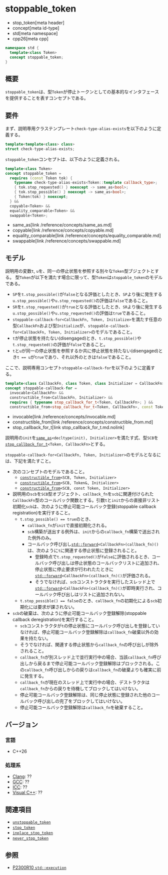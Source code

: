 # stoppable_token
* stop_token[meta header]
* concept[meta id-type]
* std[meta namespace]
* cpp26[meta cpp]

```cpp
namespace std {
  template<class Token>
  concept stoppable_token;
}
```

## 概要
`stoppable_token`は、型`Token`が停止トークンとしての基本的なインタフェースを提供することを表すコンセプトである。


## 要件
まず、説明専用クラステンプレート`check-type-alias-exists`を以下のように定義する。

```cpp
template<template<class> class>
struct check-type-alias-exists;
```

`stoppable_token`コンセプトは、以下のように定義される。

```cpp
template<class Token>
concept stoppable_token =
  requires (const Token tok) {
    typename check-type-alias-exists<Token::template callback_type>;
    { tok.stop_requested() } noexcept -> same_as<bool>;
    { tok.stop_possible() } noexcept -> same_as<bool>;
    { Token(tok) } noexcept;
  } &&
  copyable<Token> &&
  equality_comparable<Token> &&
  swappable<Token>;
```
* same_as[link /reference/concepts/same_as.md]
* copyable[link /reference/concepts/copyable.md]
* equality_comparable[link /reference/concepts/equality_comparable.md]
* swappable[link /reference/concepts/swappable.md]


## モデル

説明用の変数`t`, `u`を、同一の停止状態を参照する別々な`Token`型ブジェクトとする。
型`Token`が以下を満たす場合に限って、型`Token`は`stoppable_token`のモデルである。

- `SP`を`t.stop_possible()`が`false`となる評価としたとき、`SP`より後に発生する`u.stop_possible()`や`u.stop_requested()`の評価は`false`であること。
- `SR`を`t.stop_requested()`が`true`となる評価としたとき、`SR`より後に発生する`u.stop_possible()`や`u.stop_requested()`の評価は`true`であること。
- `stoppable-callback-for<CallbackFn, Token, Initialize>`を満たす任意の型`CallbackFn`および型`Initialize`が、`stoppable-callback-for<CallbackFn, Token, Initializer>`のモデルであること。
- `t`が停止状態を持たない(disengaged)とき、`t.stop_possible()`や`t.stop_requested()`の評価が`false`であること。
- `t`と`u`が同一の停止状態を参照するか共に停止状態を持たない(disengaged)とき`t == u`が`true`であり、それ以外のときは`false`であること。


ここで、説明専用コンセプト`stoppable-callback-for`を以下のように定義する。

```cpp
template<class CallbackFn, class Token, class Initializer = CallbackFn>
concept stoppable-callback-for =
  invocable<CallbackFn> &&
  constructible_from<CallbackFn, Initializer> &&
  requires { typename stop_callback_for_t<Token, CallbackFn>; } &&
  constructible_from<stop_callback_for_t<Token, CallbackFn>, const Token&, Initializer>;
```
* invocable[link /reference/concepts/invocable.md]
* constructible_from[link /reference/concepts/constructible_from.md]
* stop_callback_for_t[link stop_callback_for_t.md.nolink]

説明用の`init`を[`same_as`](/reference/concepts/same_as.md)`<decltype(init), Initializer>`を満たす式、型`SCB`を[`stop_callback_for_t`](stop_callback_for_t.md.nolink)`<Token, CallbackFn>`とする。

`stoppable-callback-for<CallbackFn, Token, Initializer>`のモデルとなるには、下記を満たすこと。

- 次のコンセプトのモデルであること。
    - [`constructible_from`](/reference/concepts/constructible_from.md)`<SCB, Token, Initializer>`
    - [`constructible_from`](/reference/concepts/constructible_from.md)`<SCB, Token&, Initializer>`
    - [`constructible_from`](/reference/concepts/constructible_from.md)`<SCB, const Token, Initializer>`
- 説明用の`scb`を`SCB`型オブジェクト、`callback_fn`を`scb`に関連付けられた`CallbackFn`型のコールバック関数とする。引数`t`と`init`からの直接非リスト初期化`scb`は、次のように停止可能コールバック登録(stoppable callback registration)を実行すること。
    - `t.stop_possible() == true`のとき、
        - `callback_fn`が`init`で直接初期化される。
        - `scb`構築が送出する例外は、`init`からの`callback_fn`構築で送出された例外のみ。
        - コールバック呼び出し[`std::forward`](/reference/utility/forward.md)`<CallbackFn>(callback_fn)()`は、次のように`t`に関連する停止状態に登録されること。
            - 登録時点で`t.stop_requested()`が`false`に評価されるとき、コールバック呼び出しは停止状態のコールバックリストに追加され、停止状態に停止要求が行われたたときに[`std::forward`](/reference/utility/forward.md)`<CallbackFn>(callback_fn)()`が評価される。
            - そうでなければ、`scb`コンストラクタを実行したスレッド上で[`std::forward`](/reference/utility/forward.md)`<CallbackFn>(callback_fn)()`が即時実行され、コールバック呼び出しはリストに追加されない。
    - `t.stop_possible() == false`のとき、`callback_fn`の初期化による`scb`初期化には要求が課されない。
- `scb`の破棄は、次のように停止可能コールバック登録解除(stoppable callback deregistration)を実行すること。
    - `scb`コンストラクタが`t`の停止状態にコールバック呼び出しを登録していなければ、停止可能コールバック登録解除は`callback_fn`破棄以外の効果を持たない。
    - そうでなければ、関連する停止状態から`callback_fn`の呼び出しが除外されること。
    - `callback_fn`が別スレッド上で並行実行中の場合、当該`callback_fn`呼び出しから戻るまで停止可能コールバック登録解除はブロックされる。この`callback_fn`呼び出しからの戻りは`callback_fn`の破棄よりも確実に前に発生する。
    - `callback_fn`が現在のスレッド上で実行中の場合、デストラクタは`callback_fn`からの戻りを待機してブロックしてはいけない。
    - 停止可能コールバック登録解除は、同じ停止状態に登録された他のコールバック呼び出しの完了をブロックしてはいけない。
    - 停止可能コールバック登録解除は`callback_fn`を破棄すること。


## バージョン
### 言語
- C++26

### 処理系
- [Clang](/implementation.md#clang): ??
- [GCC](/implementation.md#gcc): ??
- [ICC](/implementation.md#icc): ??
- [Visual C++](/implementation.md#visual_cpp): ??


## 関連項目
- [`unstoppable_token`](unstoppable_token.md)
- [`stop_token`](stop_token.md)
- [`inplace_stop_token`](inplace_stop_token.md.nolink)
- [`never_stop_token`](never_stop_token.md.nolink)


## 参照
- [P2300R10 `std::execution`](https://www.open-std.org/jtc1/sc22/wg21/docs/papers/2024/p2300r10.html)
